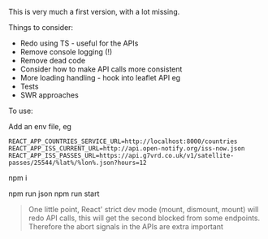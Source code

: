 This is very much a first version, with a lot missing.

Things to consider:

- Redo using TS - useful for the APIs
- Remove console logging (!)
- Remove dead code
- Consider how to make API calls more consistent
- More loading handling - hook into leaflet API eg
- Tests
- SWR approaches

To use:

Add an env file, eg

```
REACT_APP_COUNTRIES_SERVICE_URL=http://localhost:8000/countries
REACT_APP_ISS_CURRENT_URL=http://api.open-notify.org/iss-now.json
REACT_APP_ISS_PASSES_URL=https://api.g7vrd.co.uk/v1/satellite-passes/25544/%lat%/%lon%.json?hours=12
```

npm i

npm run json
npm run start

> One little point, React' strict dev mode (mount, dismount, mount) will redo API calls, this will get the second blocked from some endpoints. Therefore the abort signals in the APIs are extra important